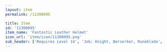 ```yaml
---
layout: item
permalink: /11300095

title: Item
id: '11300095'
item_name: 'Fantastic Leather Helmet'
icon_url: 'item/icon/11300095.png'
sub_header: ['Requires Level 14', 'Job: Knight, Berserker, Runeblade', 'Gender: All']
---
```

